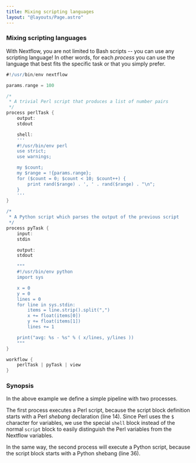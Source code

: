 ```yaml
---
title: Mixing scripting languages
layout: "@layouts/Page.astro"
---
```


<div class="blg-summary example">
<h3>Mixing scripting languages</h3>

<p class="text-muted">
    With Nextflow, you are not limited to Bash scripts -- you can use any scripting language! In other words, for each <i>process</i> you can use the language that best fits the specific task or that you simply prefer.
</p>

```groovy
#!/usr/bin/env nextflow

params.range = 100

/*
 * A trivial Perl script that produces a list of number pairs
 */
process perlTask {
    output:
    stdout

    shell:
    '''
    #!/usr/bin/env perl
    use strict;
    use warnings;

    my $count;
    my $range = !{params.range};
    for ($count = 0; $count < 10; $count++) {
        print rand($range) . ', ' . rand($range) . "\n";
    }
    '''
}

/*
 * A Python script which parses the output of the previous script
 */
process pyTask {
    input:
    stdin

    output:
    stdout

    """
    #!/usr/bin/env python
    import sys

    x = 0
    y = 0
    lines = 0
    for line in sys.stdin:
        items = line.strip().split(",")
        x += float(items[0])
        y += float(items[1])
        lines += 1

    print("avg: %s - %s" % ( x/lines, y/lines ))
    """
}

workflow {
    perlTask | pyTask | view
}
```

</div>

### Synopsis

In the above example we define a simple pipeline with two processes.

The first process executes a Perl script, because the script block definition starts
with a Perl _shebang_ declaration (line 14). Since Perl uses the `$` character for variables, we use the special `shell` block instead of the normal `script` block to easily distinguish the Perl variables from the Nextflow variables.

In the same way, the second process will execute a Python script, because the script block starts with a Python shebang (line 36).
